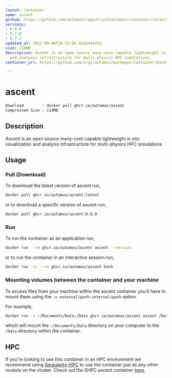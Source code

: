 ```yaml
---
layout: container
name: ascent
github: https://github.com/autamus/registry/blob/main/containers/a/ascent/spack.yaml
versions:
- 0.6.0
- 0.7.0
- 0.7.1
updated_at: 2021-09-08T16:55:04.921644141Z
size: 114MB
description: Ascent is an open source many-core capable lightweight in situ visualization
  and analysis infrastructure for multi-physics HPC simulations.
container_url: https://github.com/orgs/autamus/packages/container/package/ascent

---
```

# ascent
```bash 
Download        : docker pull ghcr.io/autamus/ascent
Compressed Size : 114MB
```

## Description
Ascent is an open source many-core capable lightweight in situ visualization and analysis infrastructure for multi-physics HPC simulations.

## Usage
### Pull (Download)
To download the latest version of ascent run,

```bash
docker pull ghcr.io/autamus/ascent:latest
```

or to download a specific version of ascent run,

```bash
docker pull ghcr.io/autamus/ascent:0.6.0
```
### Run
To run the container as an application run,
```bash
docker run --rm ghcr.io/autamus/ascent ascent --version
```

or to run the container in an interactive session run,
```bash
docker run -it --rm ghcr.io/autamus/ascent bash
```

### Mounting volumes between the container and your machine
To access files from your machine within the ascent container you'll have to mount them using the `-v external/path:internal/path` option.

For example,
```bash
docker run -v ~/Documents/Data:/Data ghcr.io/autamus/ascent ascent /Data/myData.csv
```
which will mount the `~/Documents/Data` directory on your computer to the `/Data` directory within the container.

## HPC
If you're looking to use this container in an HPC environment we recommend using [Singularity-HPC](https://singularity-hpc.readthedocs.io) to use the container just as any other module on the cluster. Check out the SHPC ascent container [here](https://singularityhub.github.io/singularity-hpc/r/ghcr.io-autamus-ascent/).